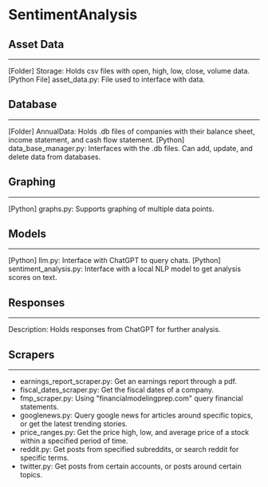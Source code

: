 # SentimentAnalysis

## Asset Data

---

[Folder] Storage: Holds csv files with open, high, low, close, volume data.
[Python File] asset_data.py: File used to interface with data.

## Database

---

[Folder] AnnualData: Holds .db files of companies with their balance sheet, income statement, and cash flow statement.
[Python] data_base_manager.py: Interfaces with the .db files. Can add, update, and delete data from databases.

## Graphing

---

[Python] graphs.py: Supports graphing of multiple data points.

## Models

---

[Python] llm.py: Interface with ChatGPT to query chats.
[Python] sentiment_analysis.py: Interface with a local NLP model to get analysis scores on text.

## Responses

---

Description: Holds responses from ChatGPT for further analysis.

## Scrapers

---

- earnings_report_scraper.py: Get an earnings report through a pdf.
- fiscal_dates_scraper.py: Get the fiscal dates of a company.
- fmp_scraper.py: Using "financialmodelingprep.com" query financial statements.
- googlenews.py: Query google news for articles around specific topics, or get the latest trending stories.
- price_ranges.py: Get the price high, low, and average price of a stock within a specified period of time.
- reddit.py: Get posts from specified subreddits, or search reddit for specific terms.
- twitter.py: Get posts from certain accounts, or posts around certain topics.
